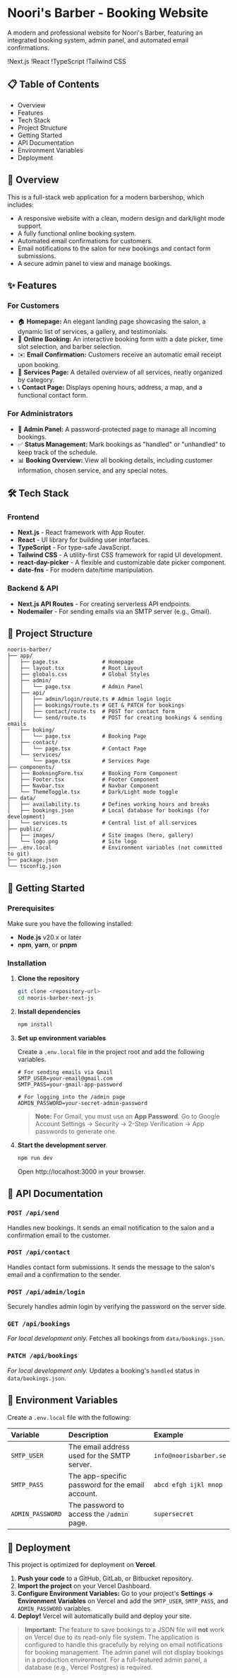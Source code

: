 # Noori's Barber - Booking Website

A modern and professional website for Noori's Barber, featuring an integrated booking system, admin panel, and automated email confirmations.

!Next.js
!React
!TypeScript
!Tailwind CSS

## 📋 Table of Contents

- Overview
- Features
- Tech Stack
- Project Structure
- Getting Started
- API Documentation
- Environment Variables
- Deployment

## 🎯 Overview

This is a full-stack web application for a modern barbershop, which includes:
- A responsive website with a clean, modern design and dark/light mode support.
- A fully functional online booking system.
- Automated email confirmations for customers.
- Email notifications to the salon for new bookings and contact form submissions.
- A secure admin panel to view and manage bookings.

## ✨ Features

### For Customers
- 🏠 **Homepage:** An elegant landing page showcasing the salon, a dynamic list of services, a gallery, and testimonials.
- 📅 **Online Booking:** An interactive booking form with a date picker, time slot selection, and barber selection.
- ✉️ **Email Confirmation:** Customers receive an automatic email receipt upon booking.
- 💈 **Services Page:** A detailed overview of all services, neatly organized by category.
- 📞 **Contact Page:** Displays opening hours, address, a map, and a functional contact form.

### For Administrators
- 🔐 **Admin Panel:** A password-protected page to manage all incoming bookings.
- ✅ **Status Management:** Mark bookings as "handled" or "unhandled" to keep track of the schedule.
- 📊 **Booking Overview:** View all booking details, including customer information, chosen service, and any special notes.

## 🛠 Tech Stack

### Frontend
- **Next.js** - React framework with App Router.
- **React** - UI library for building user interfaces.
- **TypeScript** - For type-safe JavaScript.
- **Tailwind CSS** - A utility-first CSS framework for rapid UI development.
- **react-day-picker** - A flexible and customizable date picker component.
- **date-fns** - For modern date/time manipulation.

### Backend & API
- **Next.js API Routes** - For creating serverless API endpoints.
- **Nodemailer** - For sending emails via an SMTP server (e.g., Gmail).

## 📁 Project Structure

```
nooris-barber/
├── app/
│   ├── page.tsx              # Homepage
│   ├── layout.tsx            # Root Layout
│   ├── globals.css           # Global Styles
│   ├── admin/
│   │   └── page.tsx          # Admin Panel
│   ├── api/
│   │   ├── admin/login/route.ts # Admin login logic
│   │   ├── bookings/route.ts # GET & PATCH for bookings
│   │   ├── contact/route.ts  # POST for contact form
│   │   └── send/route.ts     # POST for creating bookings & sending emails
│   ├── boking/
│   │   └── page.tsx          # Booking Page
│   ├── contact/
│   │   └── page.tsx          # Contact Page
│   └── services/
│       └── page.tsx          # Services Page
├── components/
│   ├── BookningForm.tsx      # Booking Form Component
│   ├── Footer.tsx            # Footer Component
│   ├── Navbar.tsx            # Navbar Component
│   └── ThemeToggle.tsx       # Dark/Light mode toggle
├── data/
│   ├── availability.ts       # Defines working hours and breaks
│   ├── bookings.json         # Local database for bookings (for development)
│   └── services.ts           # Central list of all services
├── public/
│   ├── images/               # Site images (hero, gallery)
│   └── logo.png              # Site logo
├── .env.local                # Environment variables (not committed to git)
├── package.json
└── tsconfig.json
```

## 🚀 Getting Started

### Prerequisites

Make sure you have the following installed:
- **Node.js** v20.x or later
- **npm**, **yarn**, or **pnpm**

### Installation

1.  **Clone the repository**
    ```bash
    git clone <repository-url>
    cd nooris-barber-next-js
    ```

2.  **Install dependencies**
    ```bash
    npm install
    ```

3.  **Set up environment variables**

    Create a `.env.local` file in the project root and add the following variables.

    ```env
    # For sending emails via Gmail
    SMTP_USER=your-email@gmail.com
    SMTP_PASS=your-gmail-app-password

    # For logging into the /admin page
    ADMIN_PASSWORD=your-secret-admin-password
    ```

    > **Note:** For Gmail, you must use an **App Password**. Go to Google Account Settings → Security → 2-Step Verification → App passwords to generate one.

4.  **Start the development server**
    ```bash
    npm run dev
    ```

    Open http://localhost:3000 in your browser.

## 📡 API Documentation

### `POST /api/send`

Handles new bookings. It sends an email notification to the salon and a confirmation email to the customer.

### `POST /api/contact`

Handles contact form submissions. It sends the message to the salon's email and a confirmation to the sender.

### `POST /api/admin/login`

Securely handles admin login by verifying the password on the server side.

### `GET /api/bookings`

*For local development only.* Fetches all bookings from `data/bookings.json`.

### `PATCH /api/bookings`

*For local development only.* Updates a booking's `handled` status in `data/bookings.json`.

## 🔐 Environment Variables

Create a `.env.local` file with the following:

| Variable | Description | Example |
| :--- | :--- | :--- |
| `SMTP_USER` | The email address used for the SMTP server. | `info@noorisbarber.se` |
| `SMTP_PASS` | The app-specific password for the email account. | `abcd efgh ijkl mnop` |
| `ADMIN_PASSWORD`| The password to access the `/admin` page. | `supersecret` |

## 🚢 Deployment

This project is optimized for deployment on **Vercel**.

1.  **Push your code** to a GitHub, GitLab, or Bitbucket repository.
2.  **Import the project** on your Vercel Dashboard.
3.  **Configure Environment Variables:** Go to your project's **Settings → Environment Variables** on Vercel and add the `SMTP_USER`, `SMTP_PASS`, and `ADMIN_PASSWORD` variables.
4.  **Deploy!** Vercel will automatically build and deploy your site.

> **Important:** The feature to save bookings to a JSON file will **not** work on Vercel due to its read-only file system. The application is configured to handle this gracefully by relying on email notifications for booking management. The admin panel will not display bookings in a production environment. For a full-featured admin panel, a database (e.g., Vercel Postgres) is required.
